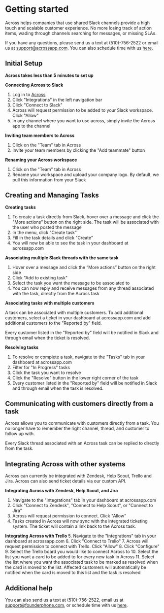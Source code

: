 # Getting started

Across helps companies that use shared Slack channels provide a high touch and scalable customer experience. No more losing track of action items, wading through channels searching for messages, or missing SLAs.

If you have any questions, please send us a text at (510)-756-2522 or email us at support@acrossapp.com. You can also schedule time with us [here](https://meetings.hubspot.com/kunal14/across).

## Initial Setup

**Across takes less than 5 minutes to set up**

**Connecting Across to Slack**
1. Log in to [Across](https://acrossapp.com/login)
2. Click "Integrations" in the left navigation bar
3. Click "Connect to Slack"
4. Across will request permission to be added to your Slack workspace. Click "Allow"
5. In any channel where you want to use across, simply invite the Across app to the channel

**Inviting team members to Across**
 1. Click on the "Team" tab in Across
 2. Invite your team members by clicking the "Add teammate" button

**Renaming your Across workspace**
1. Click on the "Team" tab in Across
2. Rename your workspace and upload your company logo. By default, we pull this information from your Slack


## Creating and Managing Tasks

**Creating tasks**
 1. To create a task directly from Slack, hover over a message and click the "More actions" button on the right side. The task will be associated with the user who posted the message
 2. In the menu, click "Create task"
 3. Fill in the task details and click "Create"
 4. You will now be able to see the task in your dashboard at acrossapp.com

**Associating multiple Slack threads with the same task**
 1. Hover over a message and click the “More actions” button on the right side
 2. Click "Add to existing task"
 3. Select the task you want the message to be associated to
 4. You can now reply and receive messages from any thread associated with the task, directly from the Across task

**Associating tasks with multiple customers**

A task can be associated with multiple customers. To add additional customers, select a ticket in your dashboard at acrossapp.com and add additional customers to the "Reported by" field.

Every customer listed in the "Reported by" field will be notified in Slack and through email when the ticket is resolved.

**Resolving tasks**
1. To resolve or complete a task, navigate to the "Tasks" tab in your dashboard at acrossapp.com
2. Filter for "In Progress" tasks 
3. Click the task you want to resolve
4. Click the "Resolve" button in the lower right corner of the task
5. Every customer listed in the "Reported by" field will be notified in Slack and through email when the task is resolved.

## Communicating with customers directly from a task

Across allows you to communicate with customers directly from a task. You no longer have to remember the right channel, thread, and customer to follow up with.

Every Slack thread associated with an Across task can be replied to directly from the task. 

## Integrating Across with other systems

Across can currently be integrated with Zendesk, Help Scout, Trello and Jira. Across can also send ticket details via our custom API.

**Integrating Across with Zendesk, Help Scout, and Jira**
1. Navigate to the "Integrations" tab in your dashboard at acrossapp.com
2. Click "Connect to Zendesk", "Connect to Help Scout", or "Connect to Jira"
3. Across will request permission to connect. Click "Allow"
4. Tasks created in Across will now sync with the integrated ticketing system. The ticket will contain a link back to the Across task.

**Integrating Across with Trello**
5. Navigate to the "Integrations" tab in your dashboard at acrossapp.com
6. Click "Connect to Trello"
7. Across will request permission to connect with Trello. Click "Allow"
8. Click "Configure"
9. Select the Trello board you would like to connect Across to
10. Select the list you want a card to be added to for every new task in Across
11. Select the list where you want the associated task to be marked as resolved when the card is moved to the list. Affected customers will automatically be notified when the card is moved to this list and the task is resolved 


## Additional help

You can also send us a text at (510)-756-2522, email us at support@founderphone.com, or schedule time with us [here](https://meetings.hubspot.com/kunal14/founderphone).
